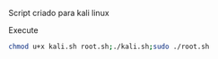 Script criado para kali linux

Execute

```bash
chmod u+x kali.sh root.sh;./kali.sh;sudo ./root.sh
```
